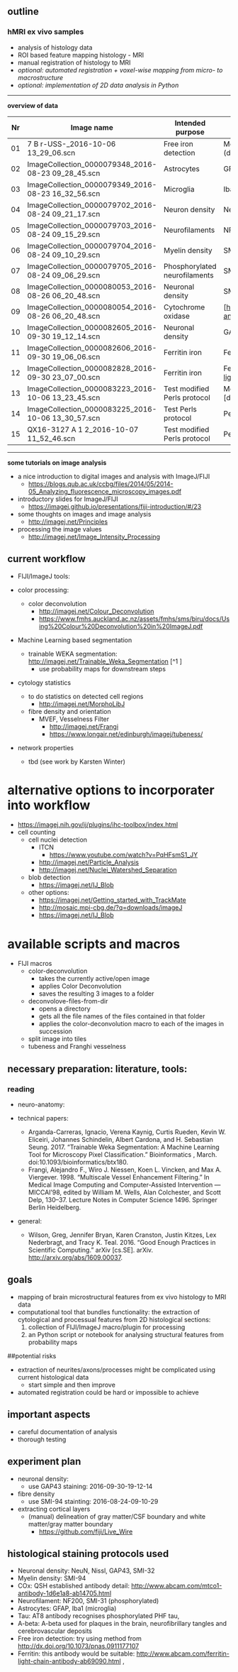 ## outline


### hMRI ex vivo samples
- analysis of histology data
- ROI based feature mapping histology - MRI
- manual registration of histology to MRI
- *optional: automated registration + voxel-wise mapping from micro- to macrostructure*
- *optional: implementation of 2D data analysis in Python*

___________

**overview of data**

Nr | Image name | Intended purpose | Stain
-- | ---------- | ---------------- | -----
01 | 7 B r-USS-_2016-10-06 13_29_06.scn | Free iron detection | Modified Perls (dx.doi.org/10.1073/pnas.0911177107)
02 | ImageCollection_0000079348_2016-08-23 09_28_45.scn | Astrocytes | GFAP
03 | ImageCollection_0000079349_2016-08-23 16_32_56.scn | Microglia | Iba1
04 | ImageCollection_0000079702_2016-08-24 09_21_17.scn | Neuron density | NeuN
05 | ImageCollection_0000079703_2016-08-24 09_15_29.scn | Neurofilaments | NF200
06 | ImageCollection_0000079704_2016-08-24 09_10_29.scn | Myelin density | SMI-94
07 | ImageCollection_0000079705_2016-08-24 09_06_29.scn | Phosphorylated neurofilaments | SMI-31
08 | ImageCollection_0000080053_2016-08-26 06_20_48.scn | Neuronal density | SMI-32
09 | ImageCollection_0000080054_2016-08-26 06_20_48.scn | Cytochrome oxidase | [http://www.abcam.com/mtco1-antibody-1d6e1a8-ab14705.html]
10 | ImageCollection_0000082605_2016-09-30 19_12_14.scn | Neuronal density | GAP43
11 | ImageCollection_0000082606_2016-09-30 19_06_06.scn | Ferritin iron | Ferritin?
12 | ImageCollection_0000082828_2016-09-30 23_07_00.scn | Ferritin iron | Ferritin [http://www.abcam.com/ferritin-light-chain-antibody-ab69090.html]
13 | ImageCollection_0000083223_2016-10-06 13_23_45.scn | Test modified Perls protocol | Modified Perls [dx.doi.org/10.1073/pnas.0911177107]
14 | ImageCollection_0000083225_2016-10-06 13_30_57.scn | Test Perls protocol | Perls
15 | QX16-3127 A 1 2_2016-10-07 11_52_46.scn | Test modified Perls protocol | Perls



-----------

**some tutorials on image analysis**

- a nice introduction to digital images and analysis with ImageJ/FIJI
	- https://blogs.qub.ac.uk/ccbg/files/2014/05/2014-05_Analyzing_fluorescence_microscopy_images.pdf
- introductory slides for ImageJ/FIJI
	- https://imagej.github.io/presentations/fiji-introduction/#/23
- some thoughts on images and image analysis
	- http://imagej.net/Principles
- processing the image values
	- http://imagej.net/Image_Intensity_Processing


## current workflow
- FIJI/ImageJ tools:
- color processing:
	- color deconvolution
		- http://imagej.net/Colour_Deconvolution
		- https://www.fmhs.auckland.ac.nz/assets/fmhs/sms/biru/docs/Using%20Colour%20Deconvolution%20in%20ImageJ.pdf
- Machine Learning based segmentation
	- trainable WEKA segmentation: http://imagej.net/Trainable_Weka_Segmentation [^1 [](https://academic.oup.com/bioinformatics/article-abstract/doi/10.1093/bioinformatics/btx180/3092362/Trainable-Weka-Segmentation-a-machine-learning)]
		- use probability maps for downstream steps
- cytology statistics
	- to do statistics on detected cell regions
		- http://imagej.net/MorphoLibJ
	- fibre density and orientation
		- MVEF, Vesselness Filter
			- http://imagej.net/Frangi
			- https://www.longair.net/edinburgh/imagej/tubeness/

- network properties
	- tbd (see work by Karsten Winter)
		

# alternative options to incorporater into workflow

- https://imagej.nih.gov/ij/plugins/ihc-toolbox/index.html
- cell counting
	- cell nuclei detection
		- ITCN
			- https://www.youtube.com/watch?v=PqHFsmS1_JY
		- http://imagej.net/Particle_Analysis
		- http://imagej.net/Nuclei_Watershed_Separation
	- blob detection
		- https://imagej.net/IJ_Blob
	- other options:
		- https://imagej.net/Getting_started_with_TrackMate
		- http://mosaic.mpi-cbg.de/?q=downloads/imageJ
		- https://imagej.net/IJ_Blob

# available scripts and macros
		
- FIJI macros
	- color-deconvolution
		- takes the currently active/open image
		- applies Color Deconvolution
		- saves the resulting 3 images to a folder
	- deconvolove-files-from-dir 
		- opens a directory
		- gets all the file names of the files contained in that folder
		- applies the color-deconvolution macro to each of the images in succession
	- split image into tiles
	- tubeness and Franghi vesselness


## necessary preparation: literature, tools:

### reading

- neuro-anatomy:

- technical papers:
	- Arganda-Carreras, Ignacio, Verena Kaynig, Curtis Rueden, Kevin W. Eliceiri, Johannes Schindelin, Albert Cardona, and H. Sebastian Seung. 2017. “Trainable Weka Segmentation: A Machine Learning Tool for Microscopy Pixel Classification.” Bioinformatics , March. doi:10.1093/bioinformatics/btx180.
	- Frangi, Alejandro F., Wiro J. Niessen, Koen L. Vincken, and Max A. Viergever. 1998. “Multiscale Vessel Enhancement Filtering.” In Medical Image Computing and Computer-Assisted Intervention — MICCAI’98, edited by William M. Wells, Alan Colchester, and Scott Delp, 130–37. Lecture Notes in Computer Science 1496. Springer Berlin Heidelberg.
	
- general:
	- Wilson, Greg, Jennifer Bryan, Karen Cranston, Justin Kitzes, Lex Nederbragt, and Tracy K. Teal. 2016. “Good Enough Practices in Scientific Computing.” arXiv [cs.SE]. arXiv. http://arxiv.org/abs/1609.00037.

## goals
- mapping of brain microstructural features from ex vivo histology to MRI data 
- computational tool that bundles functionality: the extraction of cytological and processual features from 2D histological sections:
	1. collection of FIJI/ImageJ macro/plugin for processing
	2. an Python script or notebook for analysing structural features from probability maps

##potential risks

- extraction of neurites/axons/processes might be complicated using current histological data
	- start simple and then improve
- automated registration could be hard or impossible to achieve

## important aspects
- careful documentation of analysis
- thorough testing

## experiment plan
- neuronal density:
	- use GAP43 staining: 2016-09-30-19-12-14
- fibre density 
	- use SMI-94 stainting: 2016-08-24-09-10-29
- extracting cortical layers
	- (manual) delineation of gray matter/CSF boundary and white matter/gray matter boundary
		- https://github.com/fiji/Live_Wire


## histological staining protocols used

- Neuronal density: NeuN, Nissl, GAP43, SMI-32
- Myelin density: SMI-94
- COx: QSH established antibody detail: http://www.abcam.com/mtco1-antibody-1d6e1a8-ab14705.html
- Neurofilament: NF200, SMI-31 (phosphorylated)
- Astrocytes: GFAP, Iba1 (microglia)
- Tau: AT8 antibody recognises phosphorylated PHF tau, 
- A-beta: A-beta used for plaques in the brain, neurofibrillary tangles and cerebrovascular deposits
- Free iron detection: try using method from http://dx.doi.org/10.1073/pnas.0911177107
- Ferritin: this antibody would be suitable: http://www.abcam.com/ferritin-light-chain-antibody-ab69090.html ,   
